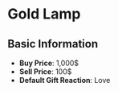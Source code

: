 # Gold Lamp

## Basic Information

- **Buy Price**: 1,000$
- **Sell Price**: 100$
- **Default Gift Reaction**: Love